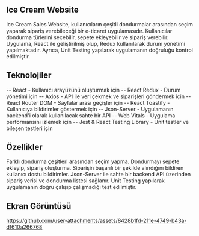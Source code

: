 ## Ice Cream Website

Ice Cream Sales Website, kullanıcıların çeşitli dondurmalar arasından seçim yaparak sipariş verebileceği bir e-ticaret uygulamasıdır. Kullanıcılar dondurma türlerini seçebilir, sepete ekleyebilir ve sipariş verebilir. Uygulama, React ile geliştirilmiş olup, Redux kullanılarak durum yönetimi yapılmaktadır. Ayrıca, Unit Testing yapılarak uygulamanın doğruluğu kontrol edilmiştir.

## Teknolojiler

-- React - Kullanıcı arayüzünü oluşturmak için
-- React Redux - Durum yönetimi için
-- Axios - API ile veri çekmek ve siparişleri göndermek için
-- React Router DOM - Sayfalar arası geçişler için
-- React Toastify - Kullanıcıya bildirimler göstermek için
-- Json-Server - Uygulamanın backend'i olarak kullanılacak sahte bir API
-- Web Vitals - Uygulama performansını izlemek için
-- Jest & React Testing Library - Unit testler ve bileşen testleri için

## Özellikler

Farklı dondurma çeşitleri arasından seçim yapma.
Dondurmayı sepete ekleyip, sipariş oluşturma.
Siparişin başarılı bir şekilde alındığını bildiren kullanıcı dostu bildirimler.
Json-Server ile sahte bir backend API üzerinden sipariş verisi ve dondurma listesi sağlanır.
Unit Testing yapılarak uygulamanın doğru çalışıp çalışmadığı test edilmiştir.


## Ekran Görüntüsü


https://github.com/user-attachments/assets/8428b1fd-211e-4749-b43a-df610a266768

